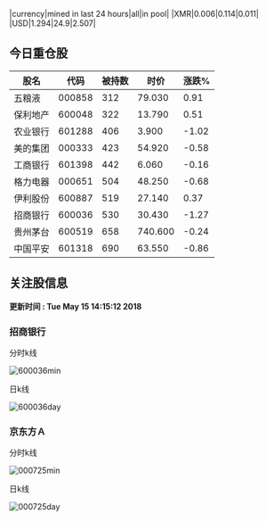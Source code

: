 |currency|mined in last 24 hours|all|in pool|
|XMR|0.006|0.114|0.011|
|USD|1.294|24.9|2.507|

## 今日重仓股 

|股名|代码|被持数|时价|涨跌%|
|---|---|---|---|---|
|五粮液|000858|312|79.030|0.91|
|保利地产|600048|322|13.790|0.51|
|农业银行|601288|406|3.900|-1.02|
|美的集团|000333|423|54.920|-0.58|
|工商银行|601398|442|6.060|-0.16|
|格力电器|000651|504|48.250|-0.68|
|伊利股份|600887|519|27.140|0.37|
|招商银行|600036|530|30.430|-1.27|
|贵州茅台|600519|658|740.600|-0.24|
|中国平安|601318|690|63.550|-0.86|

## 关注股信息
**更新时间 : Tue May 15 14:15:12 2018**
### 招商银行 
分时k线

![600036min](http://image.sinajs.cn/newchart/min/n/sh600036.gif)

日k线

![600036day](http://image.sinajs.cn/newchart/daily/n/sh600036.gif)

### 京东方Ａ 
分时k线

![000725min](http://image.sinajs.cn/newchart/min/n/sz000725.gif)

日k线

![000725day](http://image.sinajs.cn/newchart/daily/n/sz000725.gif)
